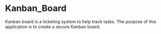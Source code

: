 # Kanban_Board
Kanban board is a ticketing system to help track tasks. The purpose of this application is to create a secure Kanban board. 
